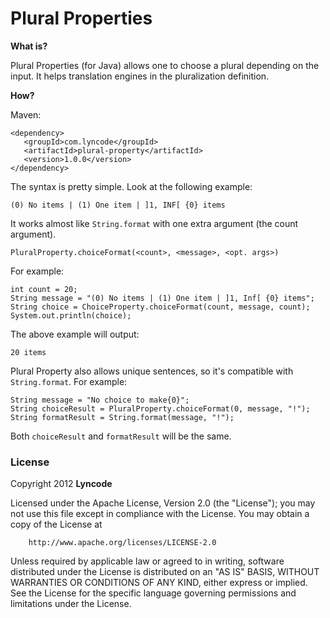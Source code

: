 Plural Properties
===============

**What is?**

Plural Properties (for Java) allows one to choose a plural depending on the
input. It helps translation engines in the pluralization definition.

**How?**


Maven:

    <dependency>
       <groupId>com.lyncode</groupId>
       <artifactId>plural-property</artifactId>
       <version>1.0.0</version>
    </dependency>

The syntax is pretty simple. Look at the following example:

	(0) No items | (1) One item | ]1, INF[ {0} items

It works almost like `String.format` with one extra argument (the count
argument).

	PluralProperty.choiceFormat(<count>, <message>, <opt. args>)

For example:

	int count = 20;
	String message = "(0) No items | (1) One item | ]1, Inf[ {0} items";
	String choice = ChoiceProperty.choiceFormat(count, message, count);
	System.out.println(choice);

The above example will output:

	20 items

Plural Property also allows unique sentences, so it's compatible with
`String.format`. For example:

	String message = "No choice to make{0}";
	String choiceResult = PluralProperty.choiceFormat(0, message, "!");
	String formatResult = String.format(message, "!");

Both `choiceResult` and `formatResult` will be the same.

### License

Copyright 2012 **Lyncode**

Licensed under the Apache License, Version 2.0 (the "License");  you may not use
this file except in compliance with the License. You may obtain a copy of the
License at

        http://www.apache.org/licenses/LICENSE-2.0

Unless required by applicable law or agreed to in writing, software distributed
under the License is distributed on an "AS IS" BASIS, WITHOUT WARRANTIES OR
CONDITIONS OF ANY KIND, either express or implied. See the License for the
specific language governing permissions and limitations under the License.
